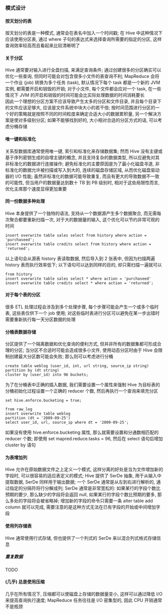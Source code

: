 ### 模式设计

#### 按天划分的表
按天划分的表是一种模式, 通常会在表名中加入一个时间戳; 在 Hive 中这种情况下应该使用分区表, 通过 where 子句的表达式来选择查询所需要的指定的分区, 这样查询效率较高而且看起来比较清晰明了

#### 关于分区
Hive 通常要对输入进行全盘扫描, 来满足查询条件; 通过创建很多的分区确实可以优化一些查询, 但同时可能会对包含很多小文件的表查询不利; MapReduce 会将一个作业 (job) 转换为多个任务 (task), 默认情况下每个 task 都是一个新的 JVM 实例, 都需要开启和销毁的开销; 对于小文件, 每个文件都会应对一个 task, 在一些情况下 JVM 的开启和销毁的时间可能会比实际处理数据的时间消耗要长  
因此一个理想的分区方案不应该导致产生太多的分区和文件目录, 并且每个目录下的文件应该足够大, 应该是文件系统中块大小的若干倍; 按时间范围进行分区的一个好的策略就是按照不同的时间粒度来确定合适大小的数据累积量, 另一个解决方案是使对多级别分区; 如果不能够找到好的, 大小相对合适的分区方式的话, 可以考虑分桶存储

#### 唯一键和标准化
关系型数据库通常使用唯一键, 索引和标准化来存储数据集; 然而 Hive 没有主键或基于序列密钥生成的自增主键的概念, 并且支持复杂的数据类型, 所以应避免对其非标准化的数据进行连接操作; 避免标准化的主要原因是为了最小化磁盘寻道, 非标准化的数据允许被扫描或写入到大的, 连续的磁盘存储区域, 从而优化磁盘驱动器的 I/O 性能; 虽然非标准化的数据可能导致重复, 而且有更大的导致数据不一致的可能性, 但当用户的数据量达到数十 TB 到 PB 级别时, 相对于这些局限性而言, 优化主席那个速度显得更加重要

#### 同一份数据多种处理
Hive 本身提供了一个独特的语法, 支持从一个数据源产生多个数据聚合, 而无需每次聚合都要重新扫描一次, 对于大的数据量的输入, 这个优化可以节约非常可观的时间
```
insert overwrite table sales select from history where action = 'purchaseed';
insert overwrite table credits select from history where action = 'returned';
```
以上语句会从源表 history 表读取数据, 然后导入到 2 张表中, 但因为扫描两遍 history 表而执行效率低下; 以下语句可以达到同样的目的, 却只需扫描一遍就可以
```
from history
insert overwrite table sales select * where action = 'purchaseed'
insert overwrite table credits select * where action = 'returned';
```

#### 对于每个表的分区
很多 ETL 处理过程会涉及到多个处理步骤, 每个步骤可能会产生一个或多个临时表, 这些表仅供下一个 job 使用; 对这些临时表进行分区可以避免在某一步出错时需要重新执行每一天分区数据的处理

#### 分桶表数据存储
分区提供了一个隔离数据和优化查询的便利方式, 但并非所有的数据集都可形成合理的分区; 当分区不合适时可能会造成很多小文件, 使用动态分区时由于 Hive 会限制创建最大分区数可能会失败; 那么则可以考虑进行分桶
```
create table weblog (user_id, int, url string, source_ip string)
partition by (dt string)
cluster by (user_id) into 96 buckets;
```
为了在分桶表中正确的插入数据, 我们需要设置一个属性来强制 Hive 为目标表的分桶初始化过程设置一个正确的 reducer 个数, 然后再执行一个查询来填充分区
```
set hive.enforce.bucketing = true;

from raw_log
insert overwrite table weblog
partition (dt = '2009-09-25')
select user_id, url, source_ip where dt = '2009-09-25';
```
如果没有使用 hive.enforce.bucketing 属性, 那么就需要设置和分通数相匹配的 reducer 个数; 即使用 set mapred.reduce.tasks = 96, 然后在 select 语句后增加 cluster by 语句

#### 为表增加列
Hive 允许在原始数据文件之上定义一个模式, 这样分离的好处是当为文件增加新的字段时, 可以很容易的适应表定义的模式; Hive 提供了 SerDe 抽象, 用于从输入中提取数据, SerDe 同样用于输出数据; 一个 SerDe 通常是从左到右进行解析的, 通过指定的分隔符将行分解成列; SerDe 通常是非常宽松的: 如果某行的字段个数比预期的要少, 那么缺少的字段将会返回 null, 如果某行的字段个数比预期的要多, 那么多处的字段将会被省略掉; 增加新的字段的命令只需要一条 alter table add column 就可以完成, 需要注意的是这种方式无法在已有字段的开始或中间增加字段

#### 使用列存储表
Hive 通常使用行式存储, 但也提供了一个列式的 SerDe 来以混合列式格式存储信息

##### 重复数据
TODO

#### (几乎) 总是使用压缩
几乎在所有情况下, 压缩都可以使磁盘上存储的数据量变小, 这样可以通过降低 I/O 来提高查询执行速度; MapReduce 任务往往是 I/O 密集型的, 因此 CPU 开销通常不是瓶颈
